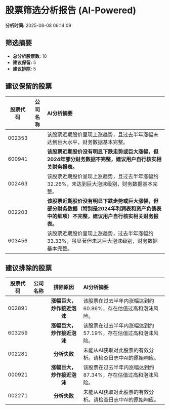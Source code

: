 # 股票筛选分析报告 (AI-Powered)

**分析时间:** 2025-08-08 06:14:09

## 筛选摘要

- **总分析股票数:** 10
- **建议保留:** 5
- **建议排除:** 5

## 建议保留的股票

| 股票代码 | 公司名称 | AI分析摘要 |
|:---:|:---:|:---|
| 002353 |  | 该股票近期股价呈现上涨趋势，且过去半年涨幅未达到巨大水平，财务数据基本完整。 |
| 600941 |  | **该股票近期股价没有明显下跌走势或巨大涨幅，但2024年部分财务数据不完整，建议用户自行核实相关财务报表。** |
| 002463 |  | 该股票近期股价呈现上涨趋势，且过去半年涨幅约32.26%，未达到巨大泡沫级别，财务数据基本完整。 |
| 002203 |  | **该股票近期股价没有明显下跌走势或巨大涨幅，但部分财务数据（特别是2024年利润表和资产负债表中的细项）不完整，建议用户自行核实相关财务报表。** |
| 603456 |  | 该股票近期股价呈现上涨趋势，过去半年涨幅约33.33%，虽显著但未达巨大泡沫级别，财务数据基本完整。 |

## 建议排除的股票

| 股票代码 | 公司名称 | 排除原因 | AI分析摘要 |
|:---:|:---:|:---:|:---|
| 002891 |  | **涨幅巨大，炒作接近泡沫** | 该股票在过去半年内涨幅达到约60.86%，存在估值过高和泡沫风险。 |
| 603259 |  | **涨幅巨大，炒作接近泡沫** | 该股票在过去半年内涨幅达到约57.19%，存在估值过高和泡沫风险。 |
| 002281 |  | **分析失败** | 未能从AI获取对此股票的有效分析。请检查日志中AI的原始响应。 |
| 000921 |  | **涨幅巨大，炒作接近泡沫** | 该股票在过去半年内涨幅达到约87.34%，存在估值过高和泡沫风险。 |
| 002271 |  | **分析失败** | 未能从AI获取对此股票的有效分析。请检查日志中AI的原始响应。 |

